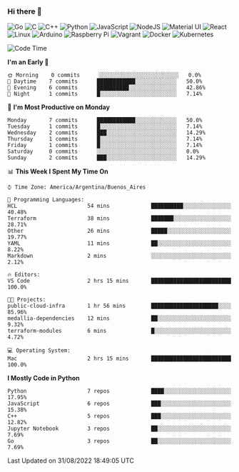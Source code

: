 ### Hi there 👋

![Go](https://img.shields.io/badge/go-%2300ADD8.svg?style=for-the-badge&logo=go&logoColor=white)
![C](https://img.shields.io/badge/c-%2300599C.svg?style=for-the-badge&logo=c&logoColor=white)
![C++](https://img.shields.io/badge/c++-%2300599C.svg?style=for-the-badge&logo=c%2B%2B&logoColor=white)
![Python](https://img.shields.io/badge/python-3670A0?style=for-the-badge&logo=python&logoColor=ffdd54)
![JavaScript](https://img.shields.io/badge/javascript-%23323330.svg?style=for-the-badge&logo=javascript&logoColor=%23F7DF1E)
![NodeJS](https://img.shields.io/badge/node.js-6DA55F?style=for-the-badge&logo=node.js&logoColor=white)
![Material UI](https://img.shields.io/badge/materialui-%230081CB.svg?style=for-the-badge&logo=material-ui&logoColor=white)
![React](https://img.shields.io/badge/react-%2320232a.svg?style=for-the-badge&logo=react&logoColor=%2361DAFB)
![Linux](https://img.shields.io/badge/Linux-FCC624?style=for-the-badge&logo=linux&logoColor=black)
![Arduino](https://img.shields.io/badge/-Arduino-00979D?style=for-the-badge&logo=Arduino&logoColor=white)
![Raspberry Pi](https://img.shields.io/badge/-RaspberryPi-C51A4A?style=for-the-badge&logo=Raspberry-Pi)
![Vagrant](https://img.shields.io/badge/vagrant-%231563FF.svg?style=for-the-badge&logo=vagrant&logoColor=white)
![Docker](https://img.shields.io/badge/docker-%230db7ed.svg?style=for-the-badge&logo=docker&logoColor=white)
![Kubernetes](https://img.shields.io/badge/kubernetes-%23326ce5.svg?style=for-the-badge&logo=kubernetes&logoColor=white)

<!-- ![Jupyter Notebook](https://img.shields.io/badge/jupyter-%23FA0F00.svg?style=for-the-badge&logo=jupyter&logoColor=white) -->
<!-- ![Java](https://img.shields.io/badge/java-%23ED8B00.svg?style=for-the-badge&logo=java&logoColor=white) -->
<!-- ![Git](https://img.shields.io/badge/git-%23F05033.svg?style=for-the-badge&logo=git&logoColor=white) -->

<!--START_SECTION:waka-->
![Code Time](http://img.shields.io/badge/Code%20Time-170%20hrs%2012%20mins-blue)

**I'm an Early 🐤** 

```text
🌞 Morning    0 commits      ░░░░░░░░░░░░░░░░░░░░░░░░░   0.0% 
🌆 Daytime    7 commits      ████████████░░░░░░░░░░░░░   50.0% 
🌃 Evening    6 commits      ██████████░░░░░░░░░░░░░░░   42.86% 
🌙 Night      1 commits      █░░░░░░░░░░░░░░░░░░░░░░░░   7.14%

```
📅 **I'm Most Productive on Monday** 

```text
Monday       7 commits      ████████████░░░░░░░░░░░░░   50.0% 
Tuesday      1 commits      █░░░░░░░░░░░░░░░░░░░░░░░░   7.14% 
Wednesday    2 commits      ███░░░░░░░░░░░░░░░░░░░░░░   14.29% 
Thursday     1 commits      █░░░░░░░░░░░░░░░░░░░░░░░░   7.14% 
Friday       1 commits      █░░░░░░░░░░░░░░░░░░░░░░░░   7.14% 
Saturday     0 commits      ░░░░░░░░░░░░░░░░░░░░░░░░░   0.0% 
Sunday       2 commits      ███░░░░░░░░░░░░░░░░░░░░░░   14.29%

```


📊 **This Week I Spent My Time On** 

```text
⌚︎ Time Zone: America/Argentina/Buenos_Aires

💬 Programming Languages: 
HCL                      54 mins             ██████████░░░░░░░░░░░░░░░   40.48% 
Terraform                38 mins             ███████░░░░░░░░░░░░░░░░░░   28.71% 
Other                    26 mins             █████░░░░░░░░░░░░░░░░░░░░   19.77% 
YAML                     11 mins             ██░░░░░░░░░░░░░░░░░░░░░░░   8.22% 
Markdown                 2 mins              ░░░░░░░░░░░░░░░░░░░░░░░░░   2.12%

🔥 Editors: 
VS Code                  2 hrs 15 mins       █████████████████████████   100.0%

🐱‍💻 Projects: 
public-cloud-infra       1 hr 56 mins        █████████████████████░░░░   85.96% 
medallia-dependencies    12 mins             ██░░░░░░░░░░░░░░░░░░░░░░░   9.32% 
terraform-modules        6 mins              █░░░░░░░░░░░░░░░░░░░░░░░░   4.72%

💻 Operating System: 
Mac                      2 hrs 15 mins       █████████████████████████   100.0%

```

**I Mostly Code in Python** 

```text
Python                   7 repos             ████░░░░░░░░░░░░░░░░░░░░░   17.95% 
JavaScript               6 repos             ███░░░░░░░░░░░░░░░░░░░░░░   15.38% 
C++                      5 repos             ███░░░░░░░░░░░░░░░░░░░░░░   12.82% 
Jupyter Notebook         3 repos             ██░░░░░░░░░░░░░░░░░░░░░░░   7.69% 
Go                       3 repos             ██░░░░░░░░░░░░░░░░░░░░░░░   7.69%

```



 Last Updated on 31/08/2022 18:49:05 UTC
<!--END_SECTION:waka-->

<!--
**aibarbetta/aibarbetta** is a ✨ _special_ ✨ repository because its `README.md` (this file) appears on your GitHub profile.

Here are some ideas to get you started:

- 🔭 I’m currently working on ...
- 🌱 I’m currently learning ...
- 👯 I’m looking to collaborate on ...
- 🤔 I’m looking for help with ...
- 💬 Ask me about ...
- 📫 How to reach me: ...
- 😄 Pronouns: ...
- ⚡ Fun fact: ...
-->
